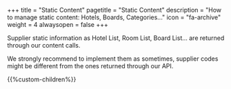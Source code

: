 +++
title = "Static Content"
pagetitle = "Static Content"
description = "How to manage static content: Hotels, Boards, Categories..."
icon = "fa-archive"
weight = 4
alwaysopen = false
+++


Supplier static information as Hotel List, Room List, Board List... are returned through our content calls.

We strongly recommend to implement them as sometimes, supplier codes might be different from the ones returned through our API.


{{%custom-children%}}
